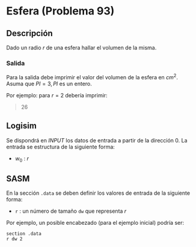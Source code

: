 # Esfera (Problema 93)

## Descripción

Dado un radio $r$ de una esfera hallar el volumen de la misma.

### Salida

Para la salida debe imprimir el valor del volumen de la esfera en $cm^{2}$. Asuma que $PI = 3, PI$ es un entero.

Por ejemplo: para $r=2$ debería imprimir:

> 26

## Logisim

Se dispondrá en *INPUT* los datos de entrada a partir de la dirección $0$. La entrada se estructura de la siguiente forma:

- $w_0$ : $r$

## SASM

En la sección `.data` se deben definir los valores de entrada de la siguiente forma:

- `r` : un número de tamaño `dw` que representa $r$

Por ejemplo, un posible encabezado (para el ejemplo inicial) podría ser:

```
section .data
r dw 2
```
